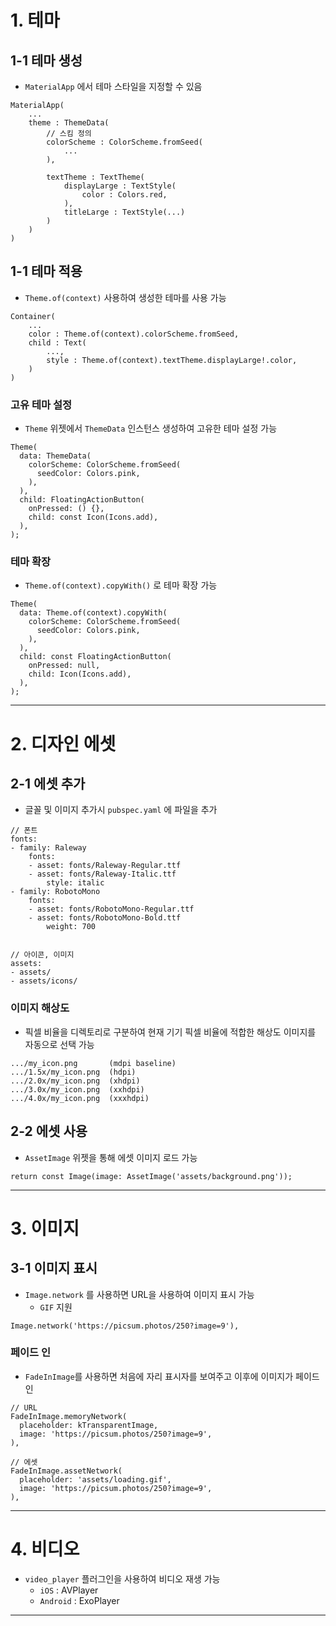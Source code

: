 # 1. 테마

## 1-1 테마 생성

- `MaterialApp` 에서 테마 스타일을 지정할 수 있음

```
MaterialApp(
    ...
    theme : ThemeData(
        // 스킴 정의
        colorScheme : ColorScheme.fromSeed(
            ...
        ),

        textTheme : TextTheme(
            displayLarge : TextStyle(
                color : Colors.red,
            ),
            titleLarge : TextStyle(...)
        )
    )
)
```

## 1-1 테마 적용

- `Theme.of(context)` 사용하여 생성한 테마를 사용 가능

```
Container(
    ...
    color : Theme.of(context).colorScheme.fromSeed,
    child : Text(
        ...,
        style : Theme.of(context).textTheme.displayLarge!.color,
    )
)
```

### 고유 테마 설정

- `Theme` 위젯에서 `ThemeData` 인스턴스 생성하여 고유한 테마 설정 가능

```
Theme(
  data: ThemeData(
    colorScheme: ColorScheme.fromSeed(
      seedColor: Colors.pink,
    ),
  ),
  child: FloatingActionButton(
    onPressed: () {},
    child: const Icon(Icons.add),
  ),
);

```

### 테마 확장

- `Theme.of(context).copyWith()` 로 테마 확장 가능

```
Theme(
  data: Theme.of(context).copyWith(
    colorScheme: ColorScheme.fromSeed(
      seedColor: Colors.pink,
    ),
  ),
  child: const FloatingActionButton(
    onPressed: null,
    child: Icon(Icons.add),
  ),
);
```

---

# 2. 디자인 에셋

## 2-1 에셋 추가

- 글꼴 및 이미지 추가시 `pubspec.yaml` 에 파일을 추가

```
// 폰트
fonts:
- family: Raleway
    fonts:
    - asset: fonts/Raleway-Regular.ttf
    - asset: fonts/Raleway-Italic.ttf
        style: italic
- family: RobotoMono
    fonts:
    - asset: fonts/RobotoMono-Regular.ttf
    - asset: fonts/RobotoMono-Bold.ttf
        weight: 700


// 아이콘, 이미지
assets:
- assets/
- assets/icons/
```

### 이미지 해상도

- 픽셀 비율을 디렉토리로 구분하여 현재 기기 픽셀 비율에 적합한 해상도 이미지를 자동으로 선택 가능

```
.../my_icon.png       (mdpi baseline)
.../1.5x/my_icon.png  (hdpi)
.../2.0x/my_icon.png  (xhdpi)
.../3.0x/my_icon.png  (xxhdpi)
.../4.0x/my_icon.png  (xxxhdpi)
```

## 2-2 에셋 사용

- `AssetImage` 위젯을 통해 에셋 이미지 로드 가능

```
return const Image(image: AssetImage('assets/background.png'));
```

---

# 3. 이미지

## 3-1 이미지 표시

- `Image.network` 를 사용하면 URL을 사용하여 이미지 표시 가능
  - `GIF` 지원

```
Image.network('https://picsum.photos/250?image=9'),
```

### 페이드 인

- `FadeInImage`를 사용하면 처음에 자리 표시자를 보여주고 이후에 이미지가 페이드 인

```
// URL
FadeInImage.memoryNetwork(
  placeholder: kTransparentImage,
  image: 'https://picsum.photos/250?image=9',
),

// 에셋
FadeInImage.assetNetwork(
  placeholder: 'assets/loading.gif',
  image: 'https://picsum.photos/250?image=9',
),
```

---

# 4. 비디오

- `video_player` 플러그인을 사용하여 비디오 재생 가능
  - `iOS` : AVPlayer
  - `Android` : ExoPlayer

---
